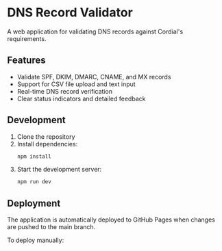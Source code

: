 # DNS Record Validator

A web application for validating DNS records against Cordial's requirements.

## Features

- Validate SPF, DKIM, DMARC, CNAME, and MX records
- Support for CSV file upload and text input
- Real-time DNS record verification
- Clear status indicators and detailed feedback

## Development

1. Clone the repository
2. Install dependencies:
   ```bash
   npm install
   ```
3. Start the development server:
   ```bash
   npm run dev
   ```

## Deployment

The application is automatically deployed to GitHub Pages when changes are pushed to the main branch.

To deploy manually: 